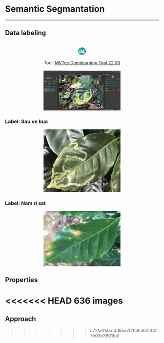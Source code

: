 # Semantic Segmantation

---

## Data labeling

<div align="center" style="display: inline_block"><br>

<img src='storage/tool_icon.jpg' style='width: 5%'>

Tool: [MVTec Deeplearning Tool 22.06](https://www.mvtec.com/products/deep-learning-tool) 

<img src='storage/tool_label.png' style='width: 50%'>
</div>



### Label: Sau ve bua
<div align="center" style="inline_block">
<img src='storage/label_sauvebua.png' style='width: 50%'>
</div>

### Label: Nam ri sat
<div align="center" style="inline_block">
<img src='storage/label_namrisat.jpg' style='width: 50%'>
</div>

## Properties
<<<<<<< HEAD
636 images
=======

## Approach
>>>>>>> c72fa014cc0d5ba7f7fc8c95234f7b03b3801ba1
